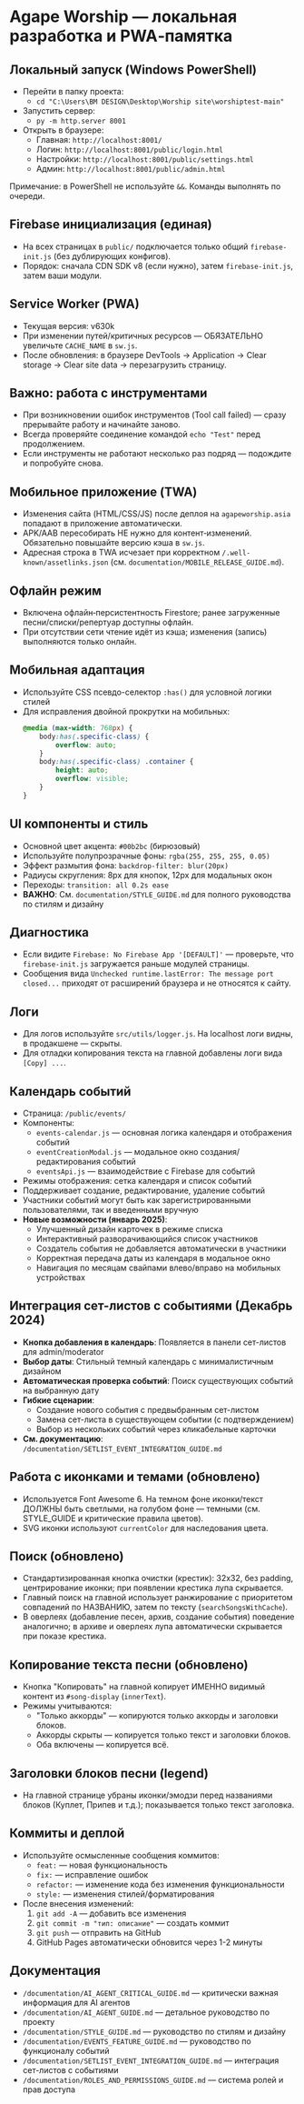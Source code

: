 # Agape Worship — локальная разработка и PWA‑памятка

## Локальный запуск (Windows PowerShell)
- Перейти в папку проекта:
  - `cd "C:\Users\BM DESIGN\Desktop\Worship site\worshiptest-main"`
- Запустить сервер:
  - `py -m http.server 8001`
- Открыть в браузере:
  - Главная: `http://localhost:8001/`
  - Логин: `http://localhost:8001/public/login.html`
  - Настройки: `http://localhost:8001/public/settings.html`
  - Админ: `http://localhost:8001/public/admin.html`

Примечание: в PowerShell не используйте `&&`. Команды выполнять по очереди.

## Firebase инициализация (единая)
- На всех страницах в `public/` подключается только общий `firebase-init.js` (без дублирующих конфигов).
- Порядок: сначала CDN SDK v8 (если нужно), затем `firebase-init.js`, затем ваши модули.

## Service Worker (PWA)
- Текущая версия: v630k
- При изменении путей/критичных ресурсов — ОБЯЗАТЕЛЬНО увеличьте `CACHE_NAME` в `sw.js`.
- После обновления: в браузере DevTools → Application → Clear storage → Clear site data → перезагрузить страницу.

## Важно: работа с инструментами
- При возникновении ошибок инструментов (Tool call failed) — сразу прерывайте работу и начинайте заново.
- Всегда проверяйте соединение командой `echo "Test"` перед продолжением.
- Если инструменты не работают несколько раз подряд — подождите и попробуйте снова.

## Мобильное приложение (TWA)
- Изменения сайта (HTML/CSS/JS) после деплоя на `agapeworship.asia` попадают в приложение автоматически.
- APK/AAB пересобирать НЕ нужно для контент‑изменений. Обязательно повышайте версию кэша в `sw.js`.
- Адресная строка в TWA исчезает при корректном `/.well-known/assetlinks.json` (см. `documentation/MOBILE_RELEASE_GUIDE.md`).

## Офлайн режим
- Включена офлайн‑персистентность Firestore; ранее загруженные песни/списки/репертуар доступны офлайн.
- При отсутствии сети чтение идёт из кэша; изменения (запись) выполняются только онлайн.

## Мобильная адаптация
- Используйте CSS псевдо-селектор `:has()` для условной логики стилей
- Для исправления двойной прокрутки на мобильных:
  ```css
  @media (max-width: 768px) {
      body:has(.specific-class) {
          overflow: auto;
      }
      body:has(.specific-class) .container {
          height: auto;
          overflow: visible;
      }
  }
  ```

## UI компоненты и стиль
- Основной цвет акцента: `#00b2bc` (бирюзовый)
- Используйте полупрозрачные фоны: `rgba(255, 255, 255, 0.05)`
- Эффект размытия фона: `backdrop-filter: blur(20px)`
- Радиусы скругления: 8px для кнопок, 12px для модальных окон
- Переходы: `transition: all 0.2s ease`
- **ВАЖНО**: См. `documentation/STYLE_GUIDE.md` для полного руководства по стилям и дизайну

## Диагностика
- Если видите `Firebase: No Firebase App '[DEFAULT]'` — проверьте, что `firebase-init.js` загружается раньше модулей страницы.
- Сообщения вида `Unchecked runtime.lastError: The message port closed...` приходят от расширений браузера и не относятся к сайту.

## Логи
- Для логов используйте `src/utils/logger.js`. На localhost логи видны, в продакшене — скрыты.
- Для отладки копирования текста на главной добавлены логи вида `[Copy] ...`.

## Календарь событий
- Страница: `/public/events/` 
- Компоненты:
  - `events-calendar.js` — основная логика календаря и отображения событий
  - `eventCreationModal.js` — модальное окно создания/редактирования событий
  - `eventsApi.js` — взаимодействие с Firebase для событий
- Режимы отображения: сетка календаря и список событий
- Поддерживает создание, редактирование, удаление событий
- Участники событий могут быть как зарегистрированными пользователями, так и введенными вручную
- **Новые возможности (январь 2025)**:
  - Улучшенный дизайн карточек в режиме списка
  - Интерактивный разворачивающийся список участников
  - Создатель события не добавляется автоматически в участники
  - Корректная передача даты из календаря в модальное окно
  - Навигация по месяцам свайпами влево/вправо на мобильных устройствах

## Интеграция сет-листов с событиями (Декабрь 2024)
- **Кнопка добавления в календарь**: Появляется в панели сет-листов для admin/moderator
- **Выбор даты**: Стильный темный календарь с минималистичным дизайном
- **Автоматическая проверка событий**: Поиск существующих событий на выбранную дату
- **Гибкие сценарии**:
  - Создание нового события с предвыбранным сет-листом
  - Замена сет-листа в существующем событии (с подтверждением)
  - Выбор из нескольких событий через кликабельные карточки
- **См. документацию**: `/documentation/SETLIST_EVENT_INTEGRATION_GUIDE.md`

## Работа с иконками и темами (обновлено)
- Используется Font Awesome 6. На темном фоне иконки/текст ДОЛЖНЫ быть светлыми, на голубом фоне — темными (см. STYLE_GUIDE и критические правила цветов).
- SVG иконки используют `currentColor` для наследования цвета.

## Поиск (обновлено)
- Стандартизированная кнопка очистки (крестик): 32x32, без padding, центрирование иконки; при появлении крестика лупа скрывается.
- Главный поиск на главной использует ранжирование с приоритетом совпадений по НАЗВАНИЮ, затем по тексту (`searchSongsWithCache`).
- В оверлеях (добавление песен, архив, создание события) поведение аналогично; в архиве и оверлеях лупа автоматически скрывается при показе крестика.

## Копирование текста песни (обновлено)
- Кнопка "Копировать" на главной копирует ИМЕННО видимый контент из `#song-display` (`innerText`).
- Режимы учитываются:
  - "Только аккорды" — копируются только аккорды и заголовки блоков.
  - Аккорды скрыты — копируется только текст и заголовки блоков.
  - Оба включены — копируется всё.

## Заголовки блоков песни (legend)
- На главной странице убраны иконки/эмодзи перед названиями блоков (Куплет, Припев и т.д.); показывается только текст заголовка.

## Коммиты и деплой
- Используйте осмысленные сообщения коммитов:
  - `feat:` — новая функциональность
  - `fix:` — исправление ошибок
  - `refactor:` — изменение кода без изменения функциональности
  - `style:` — изменения стилей/форматирования
- После внесения изменений:
  1. `git add -A` — добавить все изменения
  2. `git commit -m "тип: описание"` — создать коммит
  3. `git push` — отправить на GitHub
  4. GitHub Pages автоматически обновится через 1-2 минуты

## Документация
- `/documentation/AI_AGENT_CRITICAL_GUIDE.md` — критически важная информация для AI агентов
- `/documentation/AI_AGENT_GUIDE.md` — детальное руководство по проекту
- `/documentation/STYLE_GUIDE.md` — руководство по стилям и дизайну
- `/documentation/EVENTS_FEATURE_GUIDE.md` — руководство по функционалу событий
- `/documentation/SETLIST_EVENT_INTEGRATION_GUIDE.md` — интеграция сет-листов с событиями
- `/documentation/ROLES_AND_PERMISSIONS_GUIDE.md` — система ролей и прав доступа

